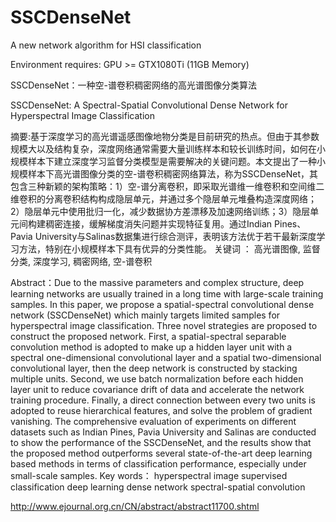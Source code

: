 # SSCDenseNet
A new network algorithm for HSI classification

Environment requires: GPU >= GTX1080Ti (11GB Memory)

SSCDenseNet：一种空-谱卷积稠密网络的高光谱图像分类算法

SSCDenseNet: A Spectral-Spatial Convolutional Dense Network for Hyperspectral Image Classification

摘要:基于深度学习的高光谱遥感图像地物分类是目前研究的热点。但由于其参数规模大以及结构复杂，深度网络通常需要大量训练样本和较长训练时间，如何在小规模样本下建立深度学习监督分类模型是需要解决的关键问题。本文提出了一种小规模样本下高光谱图像分类的空-谱卷积稠密网络算法，称为SSCDenseNet，其包含三种新颖的架构策略：1）空-谱分离卷积，即采取光谱维一维卷积和空间维二维卷积的分离卷积结构构成隐层单元，并通过多个隐层单元堆叠构造深度网络；2）隐层单元中使用批归一化，减少数据协方差漂移及加速网络训练；3）隐层单元间构建稠密连接，缓解梯度消失问题并实现特征复用。通过Indian Pines、Pavia University与Salinas数据集进行综合测评，表明该方法优于若干最新深度学习方法，特别在小规模样本下具有优异的分类性能。	
关键词 ： 高光谱图像,  监督分类,  深度学习,  稠密网络,  空-谱卷积    

Abstract：Due to the massive parameters and complex structure, deep learning networks are usually trained in a long time with large-scale training samples. In this paper, we propose a spatial-spectral convolutional dense network (SSCDenseNet) which mainly targets limited samples for hyperspectral image classification. Three novel strategies are proposed to construct the proposed network. First, a spatial-spectral separable convolution method is adopted to make up a hidden layer unit with a spectral one-dimensional convolutional layer and a spatial two-dimensional convolutional layer, then the deep network is constructed by stacking multiple units. Second, we use batch normalization before each hidden layer unit to reduce covariance drift of data and accelerate the network training procedure. Finally, a direct connection between every two units is adopted to reuse hierarchical features, and solve the problem of gradient vanishing. The comprehensive evaluation of experiments on different datasets such as Indian Pines, Pavia University and Salinas are conducted to show the performance of the SSCDenseNet, and the results show that the proposed method outperforms several state-of-the-art deep learning based methods in terms of classification performance, especially under small-scale samples.
Key words： hyperspectral image    supervised classification    deep learning    dense network    spectral-spatial convolution   

http://www.ejournal.org.cn/CN/abstract/abstract11700.shtml
